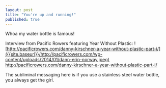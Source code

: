 ```yaml
---
layout: post
title: "You're up and running!"
published: true
---
```



Whoa my water bottle is famous! 

Interview from Pacific Rowers featuring Year Without Plastic:
![http://pacificrowers.com/danny-kirschner-a-year-without-plastic-part-i/]({{site.baseurl}}/http://pacificrowers.com/wp-content/uploads/2014/01/dann-erin-norway.jpeg)
http://pacificrowers.com/danny-kirschner-a-year-without-plastic-part-i/

The subliminal messaging here is if you use a stainless steel water bottle, you always get the girl.
